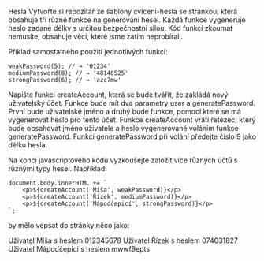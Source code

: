 Hesla
Vytvořte si repozitář ze šablony cviceni-hesla se stránkou, která obsahuje tři různé funkce na generování hesel. Každá funkce vygeneruje heslo zadané délky s určitou bezpečnostní silou. Kód funkcí zkoumat nemusíte, obsahuje věci, které jsme zatím neprobírali.

Příklad samostatného použití jednotlivých funkcí:

    weakPassword(5); // → '01234'
    mediumPassword(8); // → '48140525'
    strongPassword(6); // → 'azc7mw'
Napište funkci createAccount, která se bude tvářit, že zakládá nový uživatelský účet. Funkce bude mít dva parametry user a generatePassword. První bude uživatelské jméno a druhý bude funkce, pomocí které se má vygenerovat heslo pro tento účet. Funkce createAccount vrátí řetězec, který bude obsahovat jméno uživatele a heslo vygenerované voláním funkce generatePassword. Funkci generatePassword při volání předejte číslo 9 jako délku hesla.

Na konci javascriptového kódu vyzkoušejte založit více různých účtů s různými typy hesel. Například:

    document.body.innerHTML += `
    	<p>${createAccount('Míša', weakPassword)}</p>
    	<p>${createAccount('Řízek', mediumPassword)}</p>
    	<p>${createAccount('Mápodčepicí', strongPassword)}</p>
    `;
by mělo vepsat do stránky něco jako:

Uživatel Míša s heslem 012345678
Uživatel Řízek s heslem 074031827
Uživatel Mápodčepicí s heslem mwwf9epts
